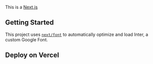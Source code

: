 This is a [Next.js](https://nextjs.org/)

## Getting Started

This project uses [`next/font`](https://nextjs.org/docs/basic-features/font-optimization) to automatically optimize and load Inter, a custom Google Font.


## Deploy on Vercel